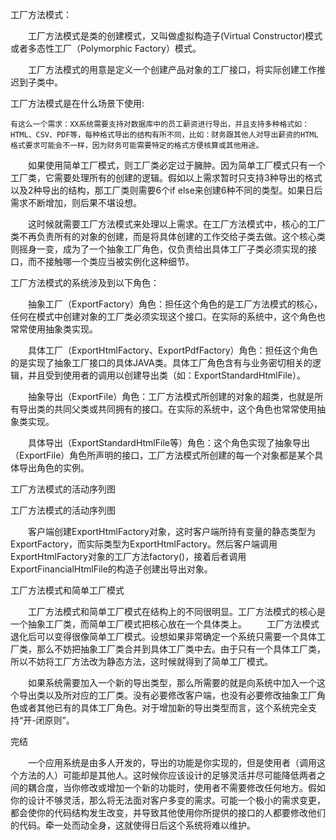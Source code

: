 工厂方法模式：

　　工厂方法模式是类的创建模式，又叫做虚拟构造子(Virtual Constructor)模式或者多态性工厂（Polymorphic Factory）模式。

　　工厂方法模式的用意是定义一个创建产品对象的工厂接口，将实际创建工作推迟到子类中。


工厂方法模式是在什么场景下使用:

 	有这么一个需求：XX系统需要支持对数据库中的员工薪资进行导出，并且支持多种格式如：HTML、CSV、PDF等，每种格式导出的结构有所不同，比如：财务跟其他人对导出薪资的HTML格式要求可能会不一样，因为财务可能需要特定的格式方便核算或其他用途。

　　如果使用简单工厂模式，则工厂类必定过于臃肿。因为简单工厂模式只有一个工厂类，它需要处理所有的创建的逻辑。假如以上需求暂时只支持3种导出的格式以及2种导出的结构，那工厂类则需要6个if else来创建6种不同的类型。如果日后需求不断增加，则后果不堪设想。

　　这时候就需要工厂方法模式来处理以上需求。在工厂方法模式中，核心的工厂类不再负责所有的对象的创建，而是将具体创建的工作交给子类去做。这个核心类则摇身一变，成为了一个抽象工厂角色，仅负责给出具体工厂子类必须实现的接口，而不接触哪一个类应当被实例化这种细节。

工厂方法模式的系统涉及到以下角色：

　　抽象工厂（ExportFactory）角色：担任这个角色的是工厂方法模式的核心，任何在模式中创建对象的工厂类必须实现这个接口。在实际的系统中，这个角色也常常使用抽象类实现。

　　具体工厂（ExportHtmlFactory、ExportPdfFactory）角色：担任这个角色的是实现了抽象工厂接口的具体JAVA类。具体工厂角色含有与业务密切相关的逻辑，并且受到使用者的调用以创建导出类（如：ExportStandardHtmlFile）。

　　抽象导出（ExportFile）角色：工厂方法模式所创建的对象的超类，也就是所有导出类的共同父类或共同拥有的接口。在实际的系统中，这个角色也常常使用抽象类实现。

　　具体导出（ExportStandardHtmlFile等）角色：这个角色实现了抽象导出（ExportFile）角色所声明的接口，工厂方法模式所创建的每一个对象都是某个具体导出角色的实例。

工厂方法模式的活动序列图

工厂方法模式的活动序列图

　　客户端创建ExportHtmlFactory对象，这时客户端所持有变量的静态类型为ExportFactory，而实际类型为ExportHtmlFactory。然后客户端调用ExportHtmlFactory对象的工厂方法factory()，接着后者调用ExportFinancialHtmlFile的构造子创建出导出对象。


工厂方法模式和简单工厂模式

　　工厂方法模式和简单工厂模式在结构上的不同很明显。工厂方法模式的核心是一个抽象工厂类，而简单工厂模式把核心放在一个具体类上。
　　工厂方法模式退化后可以变得很像简单工厂模式。设想如果非常确定一个系统只需要一个具体工厂类，那么不妨把抽象工厂类合并到具体工厂类中去。由于只有一个具体工厂类，所以不妨将工厂方法改为静态方法，这时候就得到了简单工厂模式。

　　如果系统需要加入一个新的导出类型，那么所需要的就是向系统中加入一个这个导出类以及所对应的工厂类。没有必要修改客户端，也没有必要修改抽象工厂角色或者其他已有的具体工厂角色。对于增加新的导出类型而言，这个系统完全支持“开-闭原则”。


完结

　　一个应用系统是由多人开发的，导出的功能是你实现的，但是使用者（调用这个方法的人）可能却是其他人。这时候你应该设计的足够灵活并尽可能降低两者之间的耦合度，当你修改或增加一个新的功能时，使用者不需要修改任何地方。假如你的设计不够灵活，那么将无法面对客户多变的需求。可能一个极小的需求变更，都会使你的代码结构发生改变，并导致其他使用你所提供的接口的人都要修改他们的代码。牵一处而动全身，这就使得日后这个系统将难以维护。














